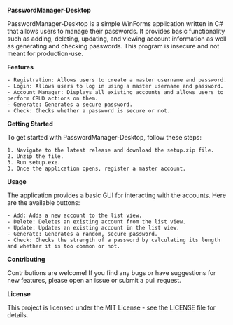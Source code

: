 ****PasswordManager-Desktop****

PasswordManager-Desktop is a simple WinForms application written in C# that allows users to manage their passwords. It provides basic functionality such as adding, deleting, updating, and viewing account information as well as generating and checking passwords. This program is insecure and not meant for production-use. 


****Features****

    - Registration: Allows users to create a master username and password.
    - Login: Allows users to log in using a master username and password.
    - Account Manager: Displays all existing accounts and allows users to perform CRUD actions on them.
    - Generate: Generates a secure password.
    - Check: Checks whether a password is secure or not.


****Getting Started****

To get started with PasswordManager-Desktop, follow these steps:

    1. Navigate to the latest release and download the setup.zip file.
    2. Unzip the file.
    3. Run setup.exe.
    3. Once the application opens, register a master account.


****Usage****

The application provides a basic GUI for interacting with the accounts. Here are the available buttons:

    - Add: Adds a new account to the list view.
    - Delete: Deletes an existing account from the list view.
    - Update: Updates an existing account in the list view.
    - Generate: Generates a random, secure password.
    - Check: Checks the strength of a password by calculating its length and whether it is too common or not.

****Contributing****

Contributions are welcome! If you find any bugs or have suggestions for new features, please open an issue or submit a pull request.


****License****

This project is licensed under the MIT License - see the LICENSE file for details.

